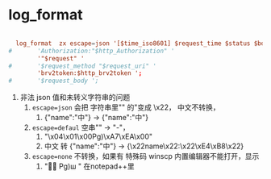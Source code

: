 # log_format

```conf

  log_format  zx escape=json '[$time_iso8601] $request_time $status $body_bytes_sent $remote_addr '
#		'Authorization:"$http_Authorization" '
 		'"$request" '
#		'$request_method "$request_uri" '
		'brv2token:$http_brv2token ';
#		'$request_body ';

```

1. 非法 json 值和未转义字符串的问题
   1. `escape=json` 会把 字符串里"" 的"变成 \x22， 中文不转换，
      1. {"name":"中"} -> {\"name\":\"中\"}
   2. `escape=defaul` 空串"" -> "-"， 
      1. "\x04\x01\x00Pg)\xA7\xEA\x00"
      2. 中文 转 {"name":"中"} -> {\x22name\x22:\x22\xE4\xB8\x22}
   3. `escape=none` 不转换，如果有 特殊码 winscp 内置编辑器不能打开，显示 
      1. " Pg)ш " 在notepad++里

